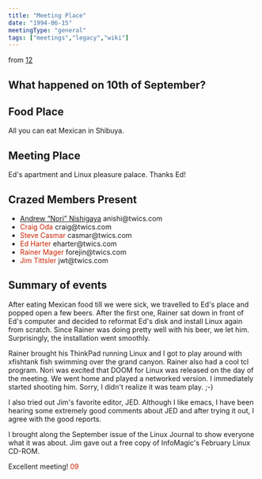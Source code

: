 ```yaml
---
title: "Meeting Place"
date: "1994-06-15"
meetingType: "general"
tags: ["meetings","legacy","wiki"]
---
```


<p>from <a href="http://www.tlug.jp/meetings/1994/94sept.html">1</a><a href="http://lists.tlug.jp/ML/9409/msg00006.html">2</a></p>
<h2 id="what_happened_on_10th_of_september">What happened on 10th of September?</h2>
<h2 id="food_place">Food Place</h2>
<p>All you can eat Mexican in Shibuya.</p>
<h2 id="meeting_place">Meeting Place</h2>
<p>Ed's apartment and Linux pleasure palace. Thanks Ed!</p>
<h2 id="crazed_members_present">Crazed Members Present</h2>
<ul>
<li><a href="./Andrew_%2522Nori%2522_Nishigaya">Andrew “Nori” Nishigaya</a> anishi@twics.com</li>
<li><font color="#CC2200">Craig Oda</font> craig@twics.com</li>
<li><font color="#CC2200">Steve Casmar</font> casmar@twics.com</li>
<li><font color="#CC2200">Ed Harter</font> eharter@twics.com</li>
<li><font color="#CC2200">Rainer Mager</font> forejin@twics.com</li>
<li><font color="#CC2200">Jim Tittsler</font> jwt@twics.com</li>
</ul>
<h2 id="summary_of_events">Summary of events</h2>
<p>After eating Mexican food till we were sick, we travelled to Ed's place and popped open a few beers. After the first one, Rainer sat down in front of Ed's computer and decided to reformat Ed's disk and install Linux again from scratch. Since Rainer was doing pretty well with his beer, we let him. Surprisingly, the installation went smoothly.</p>
<p>Rainer brought his ThinkPad running Linux and I got to play around with xfishtank fish swimming over the grand canyon. Rainer also had a cool tcl program. Nori was excited that DOOM for Linux was released on the day of the meeting. We went home and played a networked version. I immediately started shooting him. Sorry, I didn't realize it was team play. ;-)</p>
<p>I also tried out Jim's favorite editor, JED. Although I like emacs, I have been hearing some extremely good comments about JED and after trying it out, I agree with the good reports.</p>
<p>I brought along the September issue of the Linux Journal to show everyone what it was about. Jim gave out a free copy of InfoMagic's February Linux CD-ROM.</p>
<p>Excellent meeting!
<font color="#CC2200">09</font></p>